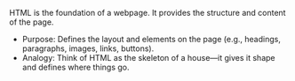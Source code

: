 HTML is the foundation of a webpage. It provides the structure and content of the page.
* Purpose: Defines the layout and elements on the page (e.g., headings, paragraphs, images, links, buttons).
* Analogy: Think of HTML as the skeleton of a house—it gives it shape and defines where things go.
